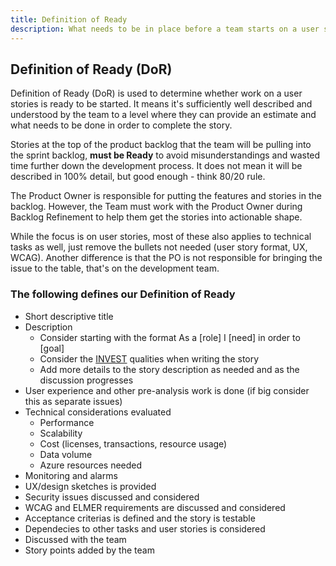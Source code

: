 ```yaml
---
title: Definition of Ready
description: What needs to be in place before a team starts on a user story/issue.
---
```


## Definition of Ready (DoR)
Definition of Ready (DoR) is used to determine whether work on a user stories is ready to be started. It means it's sufficiently well described and understood by the team to a level where they can provide an estimate and what needs to be done in order to complete the story.

Stories at the top of the product backlog that the team will be pulling into the sprint backlog, **must be Ready** to avoid misunderstandings and wasted time further down the development process. It does not mean it will be described in 100% detail, but good enough - think 80/20 rule.

The Product Owner is responsible for putting the features and stories in the backlog. However, the Team must work with the Product Owner during Backlog Refinement to help them get the stories into actionable shape.

While the focus is on user stories, most of these also applies to technical tasks as well, just remove the bullets not needed (user story format, UX, WCAG). Another difference is that the PO is not responsible for bringing the issue to the table, that's on the development team.

### The following defines our Definition of Ready
* Short descriptive title
* Description
  * Consider starting with the format As a [role] I [need] in order to [goal]
  * Consider the [INVEST](https://www.pivotaltracker.com/blog/how-to-invest-in-your-user-stories) qualities when writing the story
  * Add more details to the story description as needed and as the discussion progresses
* User experience and other pre-analysis work is done (if big consider this as separate issues)
* Technical considerations evaluated
  * Performance
  * Scalability
  * Cost (licenses, transactions, resource usage)
  * Data volume
  * Azure resources needed
* Monitoring and alarms
* UX/design sketches is provided
* Security issues discussed and considered
* WCAG and ELMER requirements are discussed and considered
* Acceptance criterias is defined and the story is testable
* Dependecies to other tasks and user stories is considered
* Discussed with the team
* Story points added by the team
